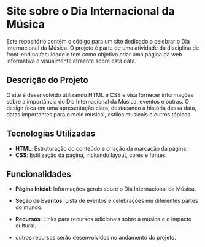 # Site sobre o Dia Internacional da Música

Este repositório contém o código para um site dedicado a celebrar o Dia Internacional da Música. O projeto é parte de uma atividade da disciplina de front-end na faculdade e tem como objetivo criar uma página da web informativa e visualmente atraente sobre esta data.

## Descrição do Projeto

O site é desenvolvido utilizando HTML e CSS e visa fornecer informações sobre a importância do Dia Internacional da Música, eventos e outras. O design foca em uma apresentação clara, destacando a história dessa data, datas importantes para o meio musical, estilos musicais e outros tópicos

## Tecnologias Utilizadas

- **HTML**: Estruturação do conteúdo e criação da marcação da página.
- **CSS**: Estilização da página, incluindo layout, cores e fontes.

## Funcionalidades

- **Página Inicial**: Informações gerais sobre o Dia Internacional da Música.
- **Seção de Eventos**: Lista de eventos e celebrações em diferentes partes do mundo.
- **Recursos**: Links para recursos adicionais sobre a música e o impacto cultural.

- outros recursos serão desenvolvidos no andamento do projeto.
